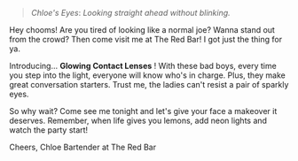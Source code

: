 >*Chloe's Eyes*: *Looking straight ahead without blinking.*

Hey chooms! Are you tired of looking like a normal joe? Wanna stand out from the crowd? Then come visit me at The Red Bar! I got just the thing for ya.

Introducing... **Glowing Contact Lenses** ! With these bad boys, every time you step into the light, everyone will know who's in charge. Plus, they make great conversation starters. Trust me, the ladies can't resist a pair of sparkly eyes.

So why wait? Come see me tonight and let's give your face a makeover it deserves. Remember, when life gives you lemons, add neon lights and watch the party start!

Cheers,
Chloe
Bartender at The Red Bar
